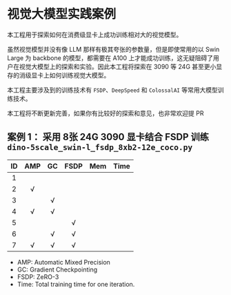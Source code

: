 # 视觉大模型实践案例

本工程用于探索如何在消费级显卡上成功训练相对大的视觉模型。

虽然视觉模型并没有像 LLM 那样有极其夸张的参数量，但是即使常用的以 Swin Large 为 backbone 的模型，都需要在 A100 上才能成功训练，这无疑阻碍了用户在视觉大模型上的探索和实验。因此本工程将探索在 3090 等 24G 甚至更小显存的消级显卡上如何训练视觉大模型。

本工程主要涉及到的训练技术有 `FSDP`、`DeepSpeed` 和 `ColossalAI` 等常用大模型训练技术。

本工程将不断更新完善，如果你有比较好的探索和意见，也非常欢迎提 PR

## 案例 1： 采用 8张 24G 3090 显卡结合 FSDP 训练 `dino-5scale_swin-l_fsdp_8xb2-12e_coco.py`

| ID | AMP | GC  | FSDP | Mem | Time |
|:--:| :-: | :-: | :--: | :-: | :--: |
| 1  |     |     |      |     |      |
| 2  |  √  |     |      |     |      |
| 3  |     |  √  |      |     |      |
| 4  |  √  |  √  |      |     |      |
| 5  |     |     |  √   |     |      |
| 6  |     |  √  |  √   |     |      |
| 7  |  √  |  √  |  √   |     |      |

- AMP: Automatic Mixed Precision
- GC: Gradient Checkpointing
- FSDP: ZeRO-3
- Time: Total training time for one iteration.

